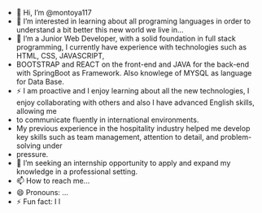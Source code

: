 - 👋 Hi, I’m @montoya117
- 👀 I’m interested in learning about all programing languages in order to understand a bit better this new world we live in... 
- 🌱 I’m a Junior Web Developer, with a solid foundation in full stack programming, I currently have experience with technologies such as HTML, CSS, JAVASCRIPT,
- BOOTSTRAP and REACT on the front-end and JAVA for the back-end with SpringBoot as Framework. Also knowlege of MYSQL as language for Data Base.
- ⚡ I am proactive and I enjoy learning about all the new technologies, I enjoy collaborating with others and also I have advanced English skills, allowing me
- to communicate fluently in international environments. 
- My previous experience in the hospitality industry helped me develop key skills such as team management, attention to detail, and problem-solving under
- pressure.  
- 💞️ I’m seeking an internship opportunity to apply and expand my knowledge in a professional setting. 
- 📫 How to reach me...
- 😄 Pronouns: ...
- ⚡ Fun fact: I l

<!---
montoya117/montoya117 is a ✨ special ✨ repository because... 
--->
